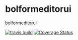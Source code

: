 # bolformeditorui
bolformeditorui

[![travis build](https://img.shields.io/travis/minicast/bolformeditorui.svg?style=flat-square)](https://travis-ci.org/minicast/bolformeditorui)
[![Coverage Status](https://coveralls.io/repos/minicast/bolformeditorui/badge.svg?branch=master&service=github)](https://coveralls.io/github/minicast/bolformeditorui?branch=master)
<!-- [![codecov coverage]( 	https://img.shields.io/codecov/c/github/minicast/bolformeditorui.svg?style=flat-square)](http://codecov.io/minicast/bolformeditorui) -->
<!-- [![version](https://img.shields.io/npm/v/minicast/bolformeditorui.svg?style=flat-square)](https://www.npmjs.com/package/bolformeditorui)
[![downloads](https://img.shields.io/npm/dm/minicast/bolformeditorui.svg?style=flat-square)](https://www.npmjs.com/package/bolformeditorui)
[![MIT License](https://img.shields.io/npm/l/minicast/bolformeditorui.svg?style=flat-square)](http://opensource.org/licenses/MIT) -->
